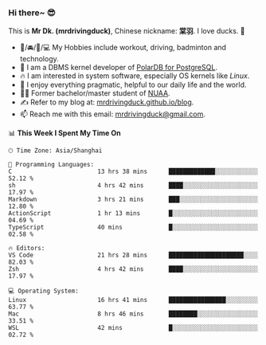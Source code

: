 ### Hi there~ 😎

This is **Mr Dk. (mrdrivingduck)**, Chinese nickname: **棠羽**. I love ducks. 🦆

- 💪/🚘/🏸/💻 My Hobbies include workout, driving, badminton and technology.
- 🍊 I am a DBMS kernel developer of [PolarDB for PostgreSQL](https://github.com/ApsaraDB/PolarDB-for-PostgreSQL).
- 🔥 I am interested in system software, especially OS kernels like *Linux*.
- 🔧 I enjoy everything pragmatic, helpful to our daily life and the world.
- 👨‍🎓 Former bachelor/master student of [NUAA](https://en.wikipedia.org/wiki/Nanjing_University_of_Aeronautics_and_Astronautics).
- ✍ Refer to my blog at: [mrdrivingduck.github.io/blog](https://mrdrivingduck.github.io/blog/).
- 📫 Reach me with this email: [mrdrivingduck@gmail.com](mailto:mrdrivingduck@gmail.com).

<!--START_SECTION:waka-->
📊 **This Week I Spent My Time On** 

```text
🕑︎ Time Zone: Asia/Shanghai

💬 Programming Languages: 
C                        13 hrs 38 mins      █████████████░░░░░░░░░░░░   52.12 % 
sh                       4 hrs 42 mins       ████░░░░░░░░░░░░░░░░░░░░░   17.97 % 
Markdown                 3 hrs 21 mins       ███░░░░░░░░░░░░░░░░░░░░░░   12.80 % 
ActionScript             1 hr 13 mins        █░░░░░░░░░░░░░░░░░░░░░░░░   04.69 % 
TypeScript               40 mins             █░░░░░░░░░░░░░░░░░░░░░░░░   02.58 % 

🔥 Editors: 
VS Code                  21 hrs 28 mins      █████████████████████░░░░   82.03 % 
Zsh                      4 hrs 42 mins       ████░░░░░░░░░░░░░░░░░░░░░   17.97 % 

💻 Operating System: 
Linux                    16 hrs 41 mins      ████████████████░░░░░░░░░   63.77 % 
Mac                      8 hrs 46 mins       ████████░░░░░░░░░░░░░░░░░   33.51 % 
WSL                      42 mins             █░░░░░░░░░░░░░░░░░░░░░░░░   02.72 % 
```


<!--END_SECTION:waka-->

<!-- ![Mr Dk.'s GitHub Stats](https://github-readme-stats.vercel.app/api?username=mrdrivingduck&count_private&show_icons=true&theme=buefy) -->

<!-- ![Most Used Languages](https://github-readme-stats.vercel.app/api/top-langs/?username=mrdrivingduck&exclude_repo=mips32-CPU,snort-tcp-socket&theme=buefy&layout=compact&langs_count=10) -->


<!--
**mrdrivingduck/mrdrivingduck** is a ✨ _special_ ✨ repository because its `README.md` (this file) appears on your GitHub profile.

Here are some ideas to get you started:

- 🔭 I’m currently working on ...
- 🌱 I’m currently learning ...
- 👯 I’m looking to collaborate on ...
- 🤔 I’m looking for help with ...
- 💬 Ask me about ...
- 📫 How to reach me: ...
- 😄 Pronouns: ...
- ⚡ Fun fact: ...
-->
